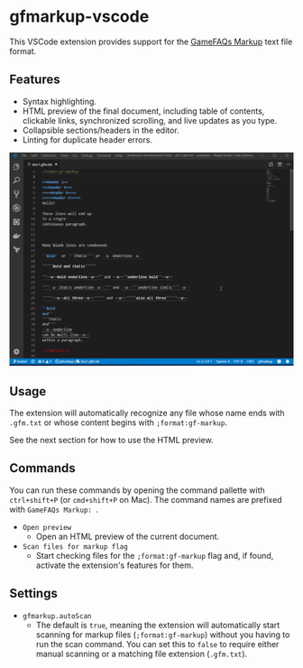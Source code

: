 # gfmarkup-vscode

This VSCode extension provides support for the
[GameFAQs Markup](https://gamefaqs.gamespot.com/help/53-formatted-faqs-markup)
text file format.

## Features

* Syntax highlighting.
* HTML preview of the final document, including table of contents,
  clickable links, synchronized scrolling, and live updates as you type.
* Collapsible sections/headers in the editor.
* Linting for duplicate header errors.

![Extension demo](demo.gif)

## Usage

The extension will automatically recognize any file whose name ends with
`.gfm.txt` or whose content begins with `;format:gf-markup`.

See the next section for how to use the HTML preview.

## Commands

You can run these commands by opening the command pallette with
`ctrl+shift+P` (or `cmd+shift+P` on Mac). The command names are prefixed
with `GameFAQs Markup: `.

* `Open preview`
  * Open an HTML preview of the current document.
* `Scan files for markup flag`
  * Start checking files for the `;format:gf-markup` flag and, if found,
    activate the extension's features for them.

## Settings

* `gfmarkup.autoScan`
  * The default is `true`, meaning the extension will automatically start
    scanning for markup files (`;format:gf-markup`) without you having to
    run the scan command. You can set this to `false` to require either manual
    scanning or a matching file extension (`.gfm.txt`).
